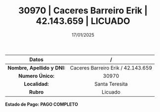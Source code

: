 ﻿---
title: 30970 | Caceres Barreiro Erik | 42.143.659 | LICUADO
date: 17/01/2025
draft: false
tags: ['santa-teresita', 'titular', 'licuado']
---

|          **Datos**          |  /  |
|:---------------------------:|:---:|
| **Nombre, Apellido y DNI:** | Caceres Barreiro Erik / 42.143.659 |
|      **Numero Único:**      | 30970 |
|        **Localidad:**       | Santa Teresita |
|          **Rubro**          | Licuado |

**Estado de Pago:** **PAGO COMPLETO**

